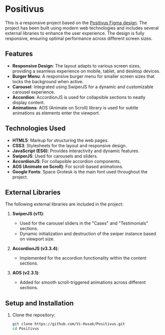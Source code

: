 # Positivus

This is a responsive project based on the [Positivus Figma design](https://www.figma.com/community/file/1230604708032389430). The project has been built using modern web technologies and includes several external libraries to enhance the user experience. The design is fully responsive, ensuring optimal performance across different screen sizes.

## Features

- **Responsive Design**: The layout adapts to various screen sizes, providing a seamless experience on mobile, tablet, and desktop devices.
- **Burger Menu**: A responsive burger menu for smaller screen sizes that locks the background when active.
- **Carousel**: Integrated using SwiperJS for a dynamic and customizable carousel experience.
- **Accordion**: AccordionJS is used for collapsible sections to neatly display content.
- **Animations**: AOS (Animate on Scroll) library is used for subtle animations as elements enter the viewport.

## Technologies Used

- **HTML5**: Markup for structuring the web pages.
- **CSS3**: Stylesheets for the layout and responsive design.
- **JavaScript (ES6)**: Provides interactivity and dynamic features.
- **SwiperJS**: Used for carousels and sliders.
- **AccordionJS**: For collapsible accordion components.
- **AOS (Animate on Scroll)**: For scroll-based animations.
- **Google Fonts**: Space Grotesk is the main font used throughout the project.

## External Libraries

The following external libraries are included in the project:

1. **SwiperJS (v11)**:

   - Used for the carousel sliders in the "Cases" and "Testimonials" sections.
   - Dynamic initialization and destruction of the swiper instance based on viewport size.

2. **AccordionJS (v3.3.4)**:

   - Implemented for the accordion functionality within the content sections.

3. **AOS (v2.3.1)**:
   - Added for smooth scroll-triggered animations across different sections.

## Setup and Installation

1. Clone the repository:
   ```bash
   git clone https://github.com/Vi-Husak/Positivus.git
   cd Positivus
   ```
